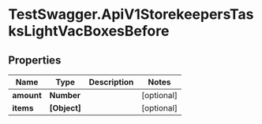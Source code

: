 # TestSwagger.ApiV1StorekeepersTasksLightVacBoxesBefore

## Properties

Name | Type | Description | Notes
------------ | ------------- | ------------- | -------------
**amount** | **Number** |  | [optional] 
**items** | **[Object]** |  | [optional] 



